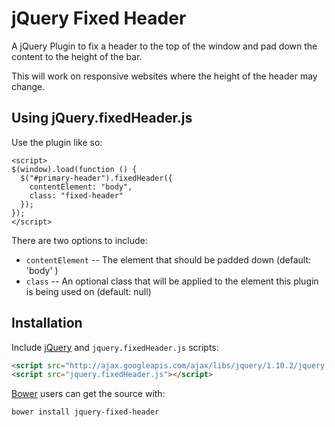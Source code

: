 # jQuery Fixed Header
A jQuery Plugin to fix a header to the top of the window and pad down the content to the height of the bar.

This will work on responsive websites where the height of the header may change.

## Using jQuery.fixedHeader.js
Use the plugin like so:

    <script>
    $(window).load(function () {
      $("#primary-header").fixedHeader({
        contentElement: "body",
        class: "fixed-header"
      });
    });
    </script>

There are two options to include:

* `contentElement` -- The element that should be padded down (default: 'body' )
* `class` -- An optional class that will be applied to the element this plugin is being used on (default: null)

## Installation

Include [jQuery](http://ajax.googleapis.com/ajax/libs/jquery/1.10.2/jquery.min.js) and `jquery.fixedHeader.js` scripts:
```html
<script src="http://ajax.googleapis.com/ajax/libs/jquery/1.10.2/jquery.min.js"></script>
<script src="jquery.fixedHeader.js"></script>
```

[Bower](https://github.com/bower/bower) users can get the source with:

```sh
bower install jquery-fixed-header
```
